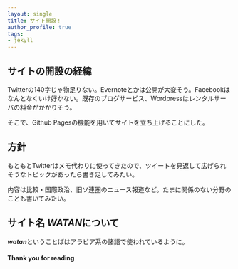 ```yaml
---
layout: single
title: サイト開設！
author_profile: true
tags:
- jekyll
---
```


## サイトの開設の経緯
Twitterの140字じゃ物足りない。Evernoteとかは公開が大変そう。Facebookはなんとなくいけ好かない。既存のブログサービス、Wordpressはレンタルサーバの料金がかかりそう。

そこで、Github Pagesの機能を用いてサイトを立ち上げることにした。

## 方針
もともとTwitterはメモ代わりに使ってきたので、ツイートを見返して広げられそうなトピックがあったら書き足してみたい。

内容は比較・国際政治、旧ソ連圏のニュース報道など。たまに関係のない分野のことも書いてみたい。


## サイト名 ***WATAN***について
***watan***ということばはアラビア系の諸語で使われているように。



#### Thank you for reading
